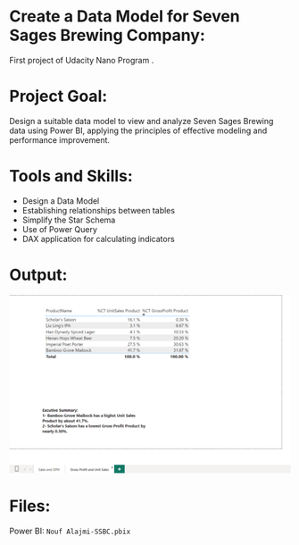 #  Create a Data Model for Seven Sages Brewing Company:
First project  of  Udacity Nano Program .

# Project Goal:
Design a suitable data model to view and analyze Seven Sages Brewing data using Power BI, applying the principles of effective modeling and performance improvement.

# Tools and Skills:
- Design a Data Model
- Establishing relationships between tables
- Simplify the Star Schema
- Use of Power Query
- DAX application for calculating indicators

# Output:
![Dashboard Overview](Gross%20Profit%20and%20Unit%20Sales%20Results.png)

  
 # Files:
  Power BI: `Nouf Alajmi-SSBC.pbix`
